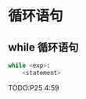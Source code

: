 <!--
 * @Author: MK_Devil
 * @Date: 2021-12-20 15:39:08
 * @LastEditTime: 2022-01-19 17:31:00
 * @LastEditors: MK_Devil
-->

# 循环语句

## while 循环语句

```python
while <exp>:
    <statement>
```

TODO:P25 4:59
